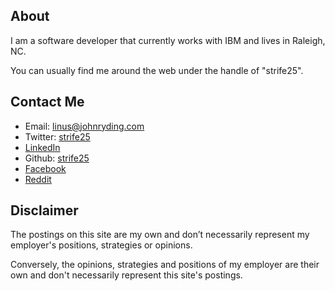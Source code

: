About
-----

I am a software developer that currently works with IBM and lives in Raleigh, NC.

You can usually find me around the web under the handle of "strife25".

Contact Me
----------

* Email: <linus@johnryding.com>
* Twitter: [strife25](www.twitter.com/strife25)
* [LinkedIn](http://www.linkedin.com/in/johnryding)
* Github: [strife25](https://github.com/strife25)
* [Facebook](http://www.facebook.com/john.ryding)
* [Reddit](http://www.reddit.com/user/strife25/)


Disclaimer
----------

The postings on this site are my own and don’t necessarily represent my employer's positions, strategies or opinions.

Conversely, the opinions, strategies and positions of my employer are their own and don't necessarily represent this site's postings.